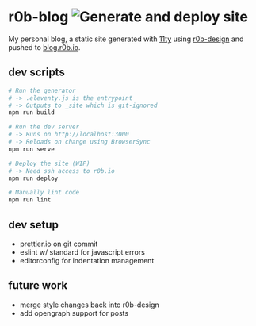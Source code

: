 # r0b-blog ![Generate and deploy site](https://github.com/robb-j/r0b-blog/workflows/Generate%20and%20deploy%20site/badge.svg?branch=master)

My personal blog, a static site generated with [11ty](https://www.11ty.dev/)
using [r0b-design](https://github.com/robb-j/r0b-design/)
and pushed to [blog.r0b.io](blog.r0b.io).

## dev scripts

```sh
# Run the generator
# -> .eleventy.js is the entrypoint
# -> Outputs to _site which is git-ignored
npm run build

# Run the dev server
# -> Runs on http://localhost:3000
# -> Reloads on change using BrowserSync
npm run serve

# Deploy the site (WIP)
# -> Need ssh access to r0b.io
npm run deploy

# Manually lint code
npm run lint
```

## dev setup

- prettier.io on git commit
- eslint w/ standard for javascript errors
- editorconfig for indentation management

## future work

- merge style changes back into r0b-design
- add opengraph support for posts
